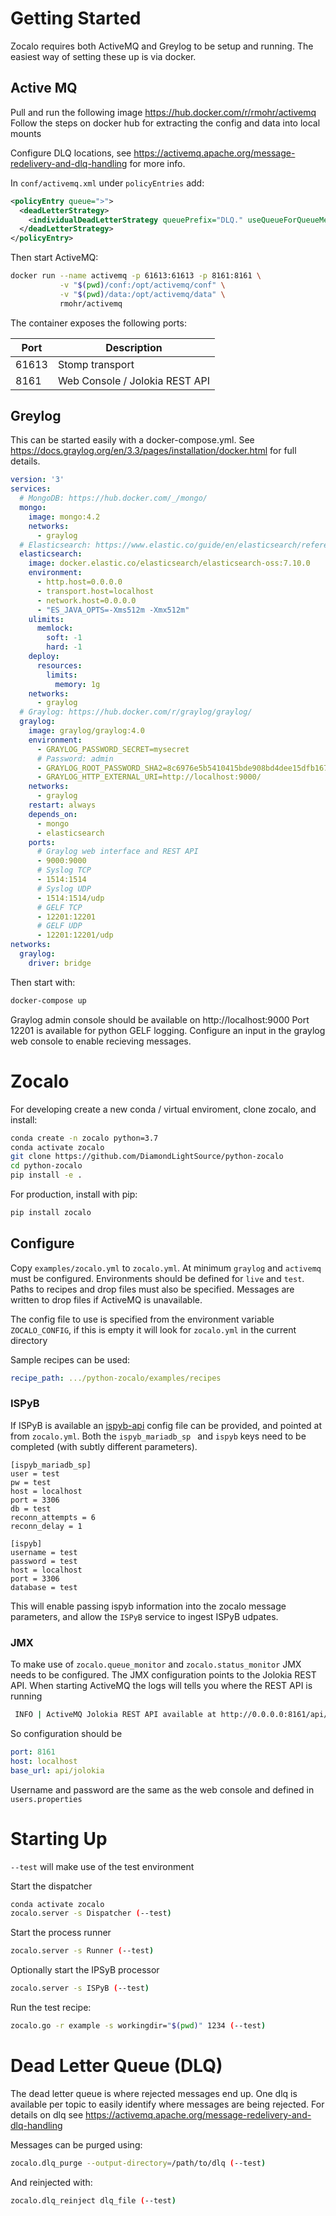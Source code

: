 # Getting Started

Zocalo requires both ActiveMQ and Greylog to be setup and running. The easiest way of setting these up is via docker.

## Active MQ
Pull and run the following image https://hub.docker.com/r/rmohr/activemq
Follow the steps on docker hub for extracting the config and data into local mounts

Configure DLQ locations, see https://activemq.apache.org/message-redelivery-and-dlq-handling for more info.

In `conf/activemq.xml` under `policyEntries` add:
```xml
<policyEntry queue=">">
  <deadLetterStrategy>
    <individualDeadLetterStrategy queuePrefix="DLQ." useQueueForQueueMessages="true"/>
  </deadLetterStrategy>
</policyEntry>
```

Then start ActiveMQ:
```bash
docker run --name activemq -p 61613:61613 -p 8161:8161 \
           -v "$(pwd)/conf:/opt/activemq/conf" \
           -v "$(pwd)/data:/opt/activemq/data" \
           rmohr/activemq
```

The container exposes the following ports:

Port | Description
--- | ---
61613 | Stomp transport
8161 | Web Console / Jolokia REST API

## Greylog

This can be started easily with a docker-compose.yml. See https://docs.graylog.org/en/3.3/pages/installation/docker.html for full details.

```yaml
version: '3'
services:
  # MongoDB: https://hub.docker.com/_/mongo/
  mongo:
    image: mongo:4.2
    networks:
      - graylog
  # Elasticsearch: https://www.elastic.co/guide/en/elasticsearch/reference/6.x/docker.html
  elasticsearch:
    image: docker.elastic.co/elasticsearch/elasticsearch-oss:7.10.0
    environment:
      - http.host=0.0.0.0
      - transport.host=localhost
      - network.host=0.0.0.0
      - "ES_JAVA_OPTS=-Xms512m -Xmx512m"
    ulimits:
      memlock:
        soft: -1
        hard: -1
    deploy:
      resources:
        limits:
          memory: 1g
    networks:
      - graylog
  # Graylog: https://hub.docker.com/r/graylog/graylog/
  graylog:
    image: graylog/graylog:4.0
    environment:
      - GRAYLOG_PASSWORD_SECRET=mysecret
      # Password: admin
      - GRAYLOG_ROOT_PASSWORD_SHA2=8c6976e5b5410415bde908bd4dee15dfb167a9c873fc4bb8a81f6f2ab448a918
      - GRAYLOG_HTTP_EXTERNAL_URI=http://localhost:9000/
    networks:
      - graylog
    restart: always
    depends_on:
      - mongo
      - elasticsearch
    ports:
      # Graylog web interface and REST API
      - 9000:9000
      # Syslog TCP
      - 1514:1514
      # Syslog UDP
      - 1514:1514/udp
      # GELF TCP
      - 12201:12201
      # GELF UDP
      - 12201:12201/udp
networks:
  graylog:
    driver: bridge
```

Then start with:
```bash
docker-compose up
```

Graylog admin console should be available on http://localhost:9000
Port 12201 is available for python GELF logging. Configure an input in the graylog web console to enable recieving messages.


# Zocalo

For developing create a new conda / virtual enviroment, clone zocalo, and install:
```bash
conda create -n zocalo python=3.7
conda activate zocalo
git clone https://github.com/DiamondLightSource/python-zocalo
cd python-zocalo
pip install -e .
```

For production, install with pip:
```bash
pip install zocalo
```

## Configure

Copy `examples/zocalo.yml` to `zocalo.yml`. At minimum `graylog` and `activemq` must be configured. Environments should be defined for `live` and `test`. Paths to recipes and drop files must also be specified. Messages are written to drop files if ActiveMQ is unavailable.

The config file to use is specified from the environment variable `ZOCALO_CONFIG`, if this is empty it will look for `zocalo.yml` in the current directory

Sample recipes can be used:
```yaml
recipe_path: .../python-zocalo/examples/recipes
```

### ISPyB

If ISPyB is available an [ispyb-api](https://github.com/DiamondLightSource/ispyb-api) config file can be provided, and pointed at from `zocalo.yml`. Both the `ispyb_mariadb_sp ` and `ispyb` keys need to be completed (with subtly different parameters).

```
[ispyb_mariadb_sp]
user = test
pw = test
host = localhost
port = 3306
db = test
reconn_attempts = 6
reconn_delay = 1

[ispyb]
username = test
password = test
host = localhost
port = 3306
database = test
```

This will enable passing ispyb information into the zocalo message parameters, and allow the `ISPyB` service to ingest ISPyB udpates.

### JMX

To make use of `zocalo.queue_monitor` and `zocalo.status_monitor` JMX needs to be configured. The JMX configuration points to the Jolokia REST API. When starting ActiveMQ the logs will tells you where the REST API is running

```bash
 INFO | ActiveMQ Jolokia REST API available at http://0.0.0.0:8161/api/jolokia/
```

So configuration should be 
```yaml
port: 8161
host: localhost
base_url: api/jolokia
```

Username and password are the same as the web console and defined in `users.properties`


# Starting Up

`--test` will make use of the test environment

Start the dispatcher
```bash
conda activate zocalo
zocalo.server -s Dispatcher (--test)
```

Start the process runner
```bash
zocalo.server -s Runner (--test)
```

Optionally start the IPSyB processor
```bash
zocalo.server -s ISPyB (--test)
```

Run the test recipe:
```bash
zocalo.go -r example -s workingdir="$(pwd)" 1234 (--test)
```


# Dead Letter Queue (DLQ)

The dead letter queue is where rejected messages end up. One dlq is available per topic to easily identify where messages are being rejected. For details on dlq see https://activemq.apache.org/message-redelivery-and-dlq-handling

Messages can be purged using:
```bash
zocalo.dlq_purge --output-directory=/path/to/dlq (--test)
```

And reinjected with:
```bash
zocalo.dlq_reinject dlq_file (--test)
```
